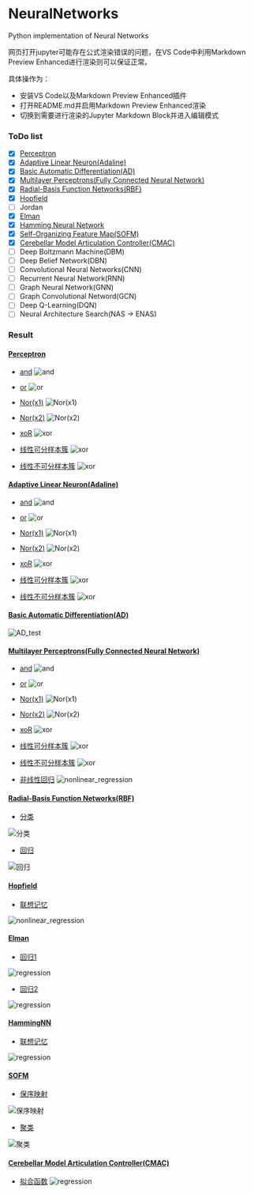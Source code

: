 # NeuralNetworks
Python implementation of Neural Networks


网页打开jupyter可能存在公式渲染错误的问题，在VS Code中利用Markdown Preview Enhanced进行渲染则可以保证正常。

具体操作为：
* 安装VS Code以及Markdown Preview Enhanced插件
* 打开README.md并启用Markdown Preview Enhanced渲染
* 切换到需要进行渲染的Jupyter Markdown Block并进入编辑模式


### ToDo list
- [x] [Perceptron](https://github.com/koolo233/NeuralNetworks/blob/main/Perceptron.ipynb)
- [x] [Adaptive Linear Neuron(Adaline)](https://github.com/koolo233/NeuralNetworks/blob/main/Adaline.ipynb)
- [x] [Basic Automatic Differentiation(AD)](https://github.com/koolo233/NeuralNetworks/blob/main/BasicAutomaticDifferentiation.ipynb)
- [x] [Multilayer Perceptrons(Fully Connected Neural Network)](https://github.com/koolo233/NeuralNetworks/blob/main/FullyConnectedNeuralNetwork.ipynb)
- [x] [Radial-Basis Function Networks(RBF)](https://github.com/koolo233/NeuralNetworks/blob/main/RBF.ipynb)
- [x] [Hopfield](https://github.com/koolo233/NeuralNetworks/blob/main/Hopfield.ipynb)
- [ ] Jordan
- [x] [Elman](https://github.com/koolo233/NeuralNetworks/blob/main/Elman.ipynb)
- [x] [Hamming Neural Network](https://github.com/koolo233/NeuralNetworks/blob/main/Hamming.ipynb)
- [x] [Self-Organizing Feature Map(SOFM)](https://github.com/koolo233/NeuralNetworks/blob/main/SOFM.ipynb)
- [x] [Cerebellar Model Articulation Controller(CMAC)](https://github.com/koolo233/NeuralNetworks/blob/main/CMAC.ipynb)
- [ ] Deep Boltzmann Machine(DBM)
- [ ] Deep Belief Network(DBN)
- [ ] Convolutional Neural Networks(CNN)
- [ ] Recurrent Neural Network(RNN)
- [ ] Graph Neural Network(GNN)
- [ ] Graph Convolutional Netword(GCN)
- [ ] Deep Q-Learning(DQN)
- [ ] Neural Architecture Search(NAS -> ENAS)

### Result
#### [Perceptron](https://github.com/koolo233/NeuralNetworks/blob/main/Perceptron.ipynb)
* [and](https://github.com/koolo233/NeuralNetworks/blob/main/Perceptron.ipynb)
![and](https://raw.githubusercontent.com/koolo233/NeuralNetworks/main/images/add_perceptron.gif "segment")

* [or](https://github.com/koolo233/NeuralNetworks/blob/main/Perceptron.ipynb)
![or](https://raw.githubusercontent.com/koolo233/NeuralNetworks/main/images/or_perceptron.gif "segment")

* [Nor(x1)](https://github.com/koolo233/NeuralNetworks/blob/main/Perceptron.ipynb)
![Nor(x1)](https://raw.githubusercontent.com/koolo233/NeuralNetworks/main/images/nor_x1_perceptron.gif "segment")

* [Nor(x2)](https://github.com/koolo233/NeuralNetworks/blob/main/Perceptron.ipynb)
![Nor(x2)](https://raw.githubusercontent.com/koolo233/NeuralNetworks/main/images/nor_x2_perceptron.gif "segment")

* [xoR](https://github.com/koolo233/NeuralNetworks/blob/main/Perceptron.ipynb)
![xor](https://raw.githubusercontent.com/koolo233/NeuralNetworks/main/images/xor_perceptron.gif "segment")

* [线性可分样本簇](https://github.com/koolo233/NeuralNetworks/blob/main/Perceptron.ipynb)
![xor](https://raw.githubusercontent.com/koolo233/NeuralNetworks/main/images/blobs_perceptron.gif "segment")

* [线性不可分样本簇](https://github.com/koolo233/NeuralNetworks/blob/main/Perceptron.ipynb)
![xor](https://raw.githubusercontent.com/koolo233/NeuralNetworks/main/images/moons_perceptron.gif "segment")

#### [Adaptive Linear Neuron(Adaline)](https://github.com/koolo233/NeuralNetworks/blob/main/Adaline.ipynb)
* [and](https://github.com/koolo233/NeuralNetworks/blob/main/Adaline.ipynb)
![and](https://raw.githubusercontent.com/koolo233/NeuralNetworks/main/images/add_adaline.gif "segment")

* [or](https://github.com/koolo233/NeuralNetworks/blob/main/Adaline.ipynb)
![or](https://raw.githubusercontent.com/koolo233/NeuralNetworks/main/images/or_adaline.gif "segment")

* [Nor(x1)](https://github.com/koolo233/NeuralNetworks/blob/main/Adaline.ipynb)
![Nor(x1)](https://raw.githubusercontent.com/koolo233/NeuralNetworks/main/images/nor_x1_adaline.gif "segment")

* [Nor(x2)](https://github.com/koolo233/NeuralNetworks/blob/main/Adaline.ipynb)
![Nor(x2)](https://raw.githubusercontent.com/koolo233/NeuralNetworks/main/images/nor_x2_adaline.gif "segment")

* [xoR](https://github.com/koolo233/NeuralNetworks/blob/main/Adaline.ipynb)
![xor](https://raw.githubusercontent.com/koolo233/NeuralNetworks/main/images/xor_adaline.gif "segment")

* [线性可分样本簇](https://github.com/koolo233/NeuralNetworks/blob/main/Adaline.ipynb)
![xor](https://raw.githubusercontent.com/koolo233/NeuralNetworks/main/images/blobs_adaline.gif "segment")

* [线性不可分样本簇](https://github.com/koolo233/NeuralNetworks/blob/main/Adaline.ipynb)
![xor](https://raw.githubusercontent.com/koolo233/NeuralNetworks/main/images/moons_adaline.gif "segment")

#### [Basic Automatic Differentiation(AD)](https://github.com/koolo233/NeuralNetworks/blob/main/BasicAutomaticDifferentiation.ipynb)
![AD_test](https://raw.githubusercontent.com/koolo233/NeuralNetworks/main/images/AD_test_data.gif "segment")

#### [Multilayer Perceptrons(Fully Connected Neural Network)](https://github.com/koolo233/NeuralNetworks/blob/main/FullyConnectedNeuralNetwork.ipynb)

* [and](https://github.com/koolo233/NeuralNetworks/blob/main/FullyConnectedNeuralNetwork.ipynb)
![and](https://raw.githubusercontent.com/koolo233/NeuralNetworks/main/images/add_BPNetwork.gif "segment")

* [or](https://github.com/koolo233/NeuralNetworks/blob/main/FullyConnectedNeuralNetwork.ipynb)
![or](https://raw.githubusercontent.com/koolo233/NeuralNetworks/main/images/or_BPNetwork.gif "segment")

* [Nor(x1)](https://github.com/koolo233/NeuralNetworks/blob/main/FullyConnectedNeuralNetwork.ipynb)
![Nor(x1)](https://raw.githubusercontent.com/koolo233/NeuralNetworks/main/images/nor_x1_BPNetwork.gif "segment")

* [Nor(x2)](https://github.com/koolo233/NeuralNetworks/blob/main/FullyConnectedNeuralNetwork.ipynb)
![Nor(x2)](https://raw.githubusercontent.com/koolo233/NeuralNetworks/main/images/nor_x2_BPNetwork.gif "segment")

* [xoR](https://github.com/koolo233/NeuralNetworks/blob/main/FullyConnectedNeuralNetwork.ipynb)
![xor](https://raw.githubusercontent.com/koolo233/NeuralNetworks/main/images/xor_BPNetwork.gif "segment")

* [线性可分样本簇](https://github.com/koolo233/NeuralNetworks/blob/main/FullyConnectedNeuralNetwork.ipynb)
![xor](https://raw.githubusercontent.com/koolo233/NeuralNetworks/main/images/blobs_BPNetwork.gif "segment")

* [线性不可分样本簇](https://github.com/koolo233/NeuralNetworks/blob/main/FullyConnectedNeuralNetwork.ipynb)
![xor](https://raw.githubusercontent.com/koolo233/NeuralNetworks/main/images/moons_BPNetwork.gif "segment")

* [非线性回归](https://github.com/koolo233/NeuralNetworks/blob/main/FullyConnectedNeuralNetwork.ipynb)
![nonlinear_regression](https://raw.githubusercontent.com/koolo233/NeuralNetworks/main/images/nonlinear_regression_BPNetwork.gif "segment")

#### [Radial-Basis Function Networks(RBF)](https://github.com/koolo233/NeuralNetworks/blob/main/RBF.ipynb)

* [分类](https://github.com/koolo233/NeuralNetworks/blob/main/RBF.ipynb)

![分类](https://raw.githubusercontent.com/koolo233/NeuralNetworks/main/images/RBF_classification.gif "segment")

* [回归](https://github.com/koolo233/NeuralNetworks/blob/main/RBF.ipynb)

![回归](https://raw.githubusercontent.com/koolo233/NeuralNetworks/main/images/RBF_regression.gif "segment")

#### [Hopfield](https://github.com/koolo233/NeuralNetworks/blob/main/Hopfield.ipynb)

* [联想记忆](https://github.com/koolo233/NeuralNetworks/blob/main/Hopfield.ipynb)

![nonlinear_regression](https://raw.githubusercontent.com/koolo233/NeuralNetworks/main/images/Hopfield.png "segment")

#### [Elman](https://github.com/koolo233/NeuralNetworks/blob/main/Elman.ipynb)

* [回归1](https://github.com/koolo233/NeuralNetworks/blob/main/Elman.ipynb)

![regression](https://raw.githubusercontent.com/koolo233/NeuralNetworks/main/images/ELman_regression_example_1.gif "segment")

* [回归2](https://github.com/koolo233/NeuralNetworks/blob/main/Elman.ipynb)

![regression](https://raw.githubusercontent.com/koolo233/NeuralNetworks/main/images/ELman_regression_example_2.gif "segment")

#### [HammingNN](https://github.com/koolo233/NeuralNetworks/blob/main/Hamming.ipynb)

* [联想记忆](https://github.com/koolo233/NeuralNetworks/blob/main/Hamming.ipynb)

![regression](https://raw.githubusercontent.com/koolo233/NeuralNetworks/main/images/Hamming_example_1.png "segment")

#### [SOFM](https://github.com/koolo233/NeuralNetworks/blob/main/SOFM.ipynb)

* [保序映射](https://github.com/koolo233/NeuralNetworks/blob/main/SOFM.ipynb)

![保序映射](https://raw.githubusercontent.com/koolo233/NeuralNetworks/main/images/SOFM_example_1.gif "segment")

* [聚类](https://github.com/koolo233/NeuralNetworks/blob/main/SOFM.ipynb)

![聚类](https://raw.githubusercontent.com/koolo233/NeuralNetworks/main/images/SOFM_example_2.gif "segment")

#### [Cerebellar Model Articulation Controller(CMAC)](https://github.com/koolo233/NeuralNetworks/blob/main/CMAC.ipynb)

* [拟合函数](https://github.com/koolo233/NeuralNetworks/blob/main/CMAC.ipynb)
![regression](https://raw.githubusercontent.com/koolo233/NeuralNetworks/main/images/CMAC_sin_cos.gif "segment")